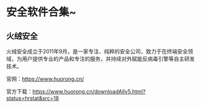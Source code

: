 # 安全软件合集~

## 火绒安全

火绒安全成立于2011年9月，是一家专注、纯粹的安全公司，致力于在终端安全领域，为用户提供专业的产品和专注的服务，并持续对外赋能反病毒引擎等自主研发技术。

官网：https://www.huorong.cn/

官方下载：https://www.huorong.cn/downloadAllv5.html?status=hrstat&src=18